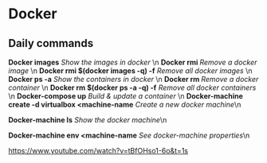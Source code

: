 # Docker


## Daily commands
**Docker images** *Show the images in docker* \n
**Docker rmi <imageID>** *Remove a docker image* \n
**Docker rmi $(docker images -q) -f** *Remove all docker images* \n
**Docker ps -a** *Show the containers in docker* \n
**Docker rm <containerID>** *Remove a docker container* \n
**Docker rm $(docker ps -a -q) -f** *Remove all docker containers* \n
**Docker-compose up** *Build & update a container* \n
**Docker-machine create -d virtualbox <machine-name** *Create a new docker machine*\n

**Docker-machine ls** *Show the docker machine*\n

**Docker-machine env <machine-name** *See docker-machine properties*\n

https://www.youtube.com/watch?v=tBfOHso1-6o&t=1s
